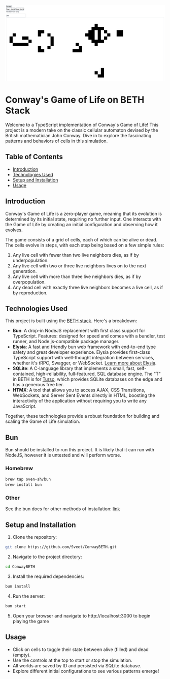 ![Conway's Game of Life](game.png "Conway's Game of Life")
# Conway's Game of Life on BETH Stack

Welcome to a TypeScript implementation of Conway's Game of Life! This project is a modern take on the classic cellular automaton devised by the British mathematician John Conway. Dive in to explore the fascinating patterns and behaviors of cells in this simulation.

## Table of Contents

- [Introduction](#introduction)
- [Technologies Used](#technologies-used)
- [Setup and Installation](#setup-and-installation)
- [Usage](#usage)

## Introduction

Conway's Game of Life is a zero-player game, meaning that its evolution is determined by its initial state, requiring no further input. One interacts with the Game of Life by creating an initial configuration and observing how it evolves.

The game consists of a grid of cells, each of which can be alive or dead. The cells evolve in steps, with each step being based on a few simple rules:

1. Any live cell with fewer than two live neighbors dies, as if by underpopulation.
2. Any live cell with two or three live neighbors lives on to the next generation.
3. Any live cell with more than three live neighbors dies, as if by overpopulation.
4. Any dead cell with exactly three live neighbors becomes a live cell, as if by reproduction.

## Technologies Used

This project is built using the [BETH stack](https://github.com/fvucemilo/beth-stack). Here's a breakdown:

- **Bun**: A drop-in NodeJS replacement with first class support for TypeScript. Features: designed for speed and comes with a bundler, test runner, and Node.js-compatible package manager.
- **Elysia**: A fast and friendly bun web framework with end-to-end type safety and great developer experience. Elysia provides first-class TypeScript support with well-thought integration between services, whether it's tRPC, Swagger, or WebSocket. [Learn more about Elysia](https://elysiajs.com/).
- **SQLite**: A C-language library that implements a small, fast, self-contained, high-reliability, full-featured, SQL database engine. The "T" in BETH is for [Turso](https://turso.tech/), which provides SQLite databases on the edge and has a generous free tier. 
- **HTMX**: A tool that allows you to access AJAX, CSS Transitions, WebSockets, and Server Sent Events directly in HTML, boosting the interactivity of the application without requiring you to write any JavaScript.

Together, these technologies provide a robust foundation for building and scaling the Game of Life simulation.
## Bun
Bun should be installed to run this project. It is likely that it can run with NodeJS, however it is untested and will perform worse.

### Homebrew
  ```bash
  brew tap oven-sh/bun
  brew install bun
  ```
### Other
See the bun docs for other methods of installation: [link](https://bun.sh/docs/installation)

## Setup and Installation

1. Clone the repository:
  ```bash
  git clone https://github.com/Sveet/ConwayBETH.git
  ```
2. Navigate to the project directory:
  ```bash
  cd ConwayBETH
  ```
3. Install the required dependencies:
  ```bash
  bun install
  ```
4. Run the server:
  ```bash
  bun start
  ```
5. Open your browser and navigate to http://localhost:3000 to begin playing the game

## Usage
* Click on cells to toggle their state between alive (filled) and dead (empty).
* Use the controls at the top to start or stop the simulation.
* All worlds are saved by ID and persisted via SQLite database.
* Explore different initial configurations to see various patterns emerge!